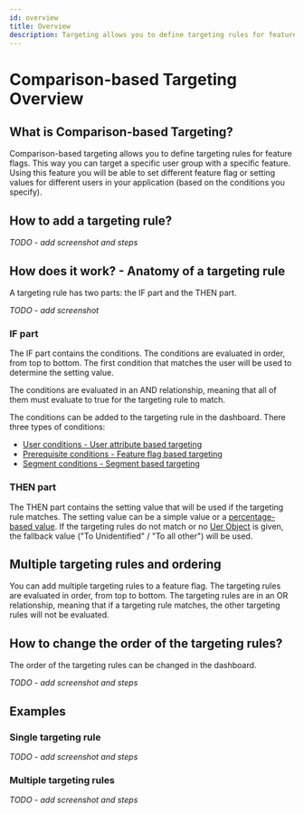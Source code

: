 ```yaml
---
id: overview
title: Overview
description: Targeting allows you to define targeting rules for feature flags. This way you can target a specific user group with a specific feature.
---
```


# Comparison-based Targeting Overview

## What is Comparison-based Targeting?

Comparison-based targeting allows you to define targeting rules for feature flags. This way you can target a specific user group with a specific feature. Using this feature you will be able to set different feature flag or setting values for different users in your application (based on the conditions you specify).

## How to add a targeting rule?

*TODO - add screenshot and steps*

## How does it work? - Anatomy of a targeting rule

A targeting rule has two parts: the IF part and the THEN part.

*TODO - add screenshot*

### IF part

The IF part contains the conditions. The conditions are evaluated in order, from top to bottom. The first condition that matches the user will be used to determine the setting value.

The conditions are evaluated in an AND relationship, meaning that all of them must evaluate to true for the targeting rule to match.

The conditions can be added to the targeting rule in the dashboard. There three types of conditions:
- [User conditions - User attribute based targeting](TODO)
- [Prerequisite conditions - Feature flag based targeting](TODO)
- [Segment conditions - Segment based targeting](TODO)

### THEN part

The THEN part contains the setting value that will be used if the targeting rule matches. The setting value can be a simple value or a [percentage-based value](TODO).
If the targeting rules do not match or no [Uer Object](TODO) is given, the fallback value ("To Unidentified" / "To all other") will be used.

## Multiple targeting rules and ordering
You can add multiple targeting rules to a feature flag. The targeting rules are evaluated in order, from top to bottom.
The targeting rules are in an OR relationship, meaning that if a targeting rule matches, the other targeting rules will not be evaluated.

## How to change the order of the targeting rules?

The order of the targeting rules can be changed in the dashboard.

*TODO - add screenshot and steps*

## Examples

### Single targeting rule

*TODO - add screenshot and steps*

### Multiple targeting rules

*TODO - add screenshot and steps*